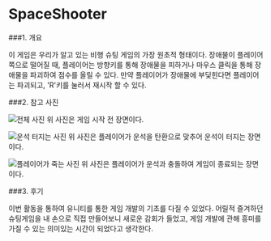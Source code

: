 # SpaceShooter
###1. 개요

  이 게임은 우리가 알고 있는 비행 슈팅 게임의 가장 원초적 형태이다. 장애물이 플레이어 쪽으로 떨어질 때, 플레이어는 방향키를 통해 장애물을 피하거나  마우스 클릭을 통해 장애물을 파괴하여 점수를 올릴 수 있다. 만약 플레이어가 장애물에 부딫힌다면 플레이어는 파괴되고, 'R'키를 눌러서 재시작 할 수 있다.

###2. 참고 사진

  ![전체 사진](C:\Users\RETURN\Desktop\111.png)  위 사진은 게임 시작 전 장면이다.
  
  ![운석 터지는 사진](C:\Users\RETURN\Desktop\222.png)  위 사진은 플레이어가 운석을 탄환으로 맞추어 운석이 터지는 장면이다.
  
  ![플레이어가 죽는 사진](C:\Users\RETURN\Desktop\333.png)  위 사진은 플레이어가 운석과 충돌하여 게임이 종료되는 장면이다.

###3. 후기

  이번 활동을 통하여 유니티를 통한 게임 개발의 기초를 다질 수 있었다. 어릴적 즐겨하던 슈팅게임을 내 손으로 직접 만들어보니 새로운 감회가 들었고,  게임 개발에 관해 흥미를 가질 수 있는 의미있는 시간이 되었다고 생각한다.
 
